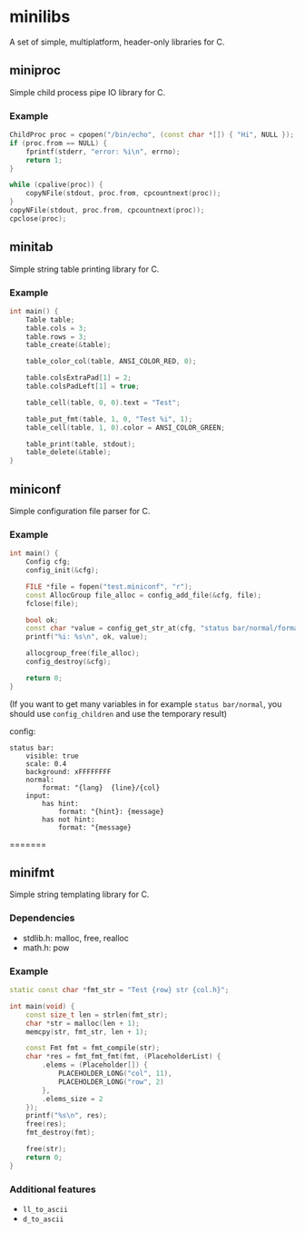 # minilibs
A set of simple, multiplatform, header-only libraries for C.

## miniproc
Simple child process pipe IO library for C.

### Example
```c++
ChildProc proc = cpopen("/bin/echo", (const char *[]) { "Hi", NULL });
if (proc.from == NULL) {
    fprintf(stderr, "error: %i\n", errno);
    return 1;
}

while (cpalive(proc)) {
    copyNFile(stdout, proc.from, cpcountnext(proc));
}
copyNFile(stdout, proc.from, cpcountnext(proc));
cpclose(proc);
```

## minitab
Simple string table printing library for C.

### Example
```c++
int main() {
    Table table;
    table.cols = 3;
    table.rows = 3;
    table_create(&table);

    table_color_col(table, ANSI_COLOR_RED, 0);

    table.colsExtraPad[1] = 2;
    table.colsPadLeft[1] = true;

    table_cell(table, 0, 0).text = "Test";

    table_put_fmt(table, 1, 0, "Test %i", 1);
    table_cell(table, 1, 0).color = ANSI_COLOR_GREEN;

    table_print(table, stdout);
    table_delete(&table);
}
```

## miniconf
Simple configuration file parser for C.

### Example
```c++
int main() {
    Config cfg;
    config_init(&cfg);

    FILE *file = fopen("test.miniconf", "r");
    const AllocGroup file_alloc = config_add_file(&cfg, file);
    fclose(file);

    bool ok;
    const char *value = config_get_str_at(cfg, "status bar/normal/format", &ok);
    printf("%i: %s\n", ok, value);

    allocgroup_free(file_alloc);
    config_destroy(&cfg);

    return 0;
}
```
(If you want to get many variables in for example `status bar/normal`, you should use `config_children` and use the temporary result)

config:
```
status bar:
    visible: true
    scale: 0.4
    background: xFFFFFFFF
    normal:
        format: "{lang}  {line}/{col}
    input:
        has hint:
            format: "{hint}: {message}
        has not hint:
            format: "{message}
```
=======

## minifmt
Simple string templating library for C.

### Dependencies
- stdlib.h: malloc, free, realloc
- math.h: pow

### Example
```c++
static const char *fmt_str = "Test {row} str {col.h}";

int main(void) {
    const size_t len = strlen(fmt_str);
    char *str = malloc(len + 1);
    memcpy(str, fmt_str, len + 1);

    const Fmt fmt = fmt_compile(str);
    char *res = fmt_fmt_fmt(fmt, (PlaceholderList) {
        .elems = (Placeholder[]) {
            PLACEHOLDER_LONG("col", 11),
            PLACEHOLDER_LONG("row", 2)
        },
        .elems_size = 2
    });
    printf("%s\n", res);
    free(res);
    fmt_destroy(fmt);

    free(str);
    return 0;
}
```

### Additional features
- `ll_to_ascii`
- `d_to_ascii`
